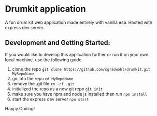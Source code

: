# Drumkit application
A fun drum kit web application made entirely with vanilla es6. Hosted with express dev server.


## Development and Getting Started:
If you would like to develop this application further or run it on your own local machine, use the following guide.
1. clone the repo `git clone https://github.com/cgradwohl/drumkit.git MyRepoName`
2. go into the repo `cd MyRepoName`
3. remove the .git file `rm -rf .git`
4. initialized the repo as a new git repo `git init`
5. make sure you have npm and node js installed then run `npm install`
6. start the express dev server `npm start`

Happy Coding!
